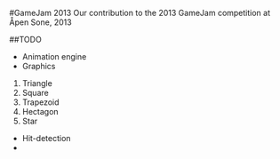#GameJam 2013
Our contribution to the 2013 GameJam competition at Åpen Sone, 2013

##TODO

- Animation engine  
- Graphics  
1. Triangle  
2. Square  
3. Trapezoid  
4. Hectagon  
5. Star
- Hit-detection
- 